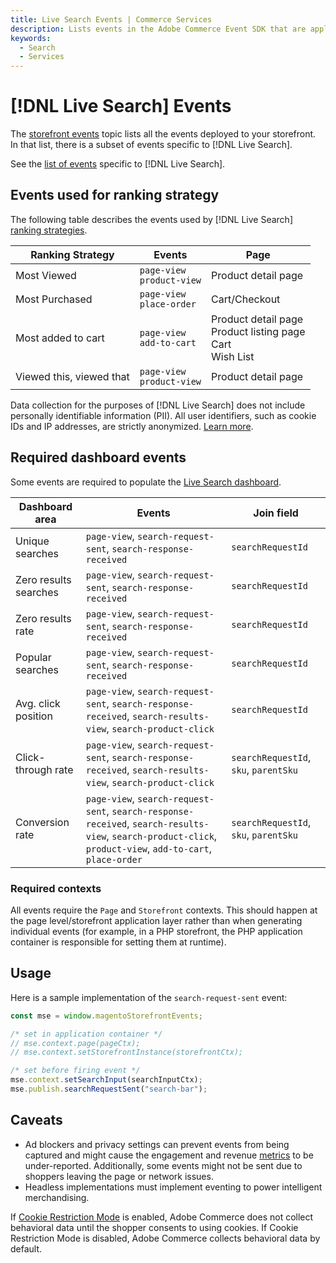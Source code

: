 ```yaml
---
title: Live Search Events | Commerce Services
description: Lists events in the Adobe Commerce Event SDK that are applicable to Live Search. 
keywords:
  - Search
  - Services
---
```


# [!DNL Live Search] Events

The [storefront events](../index.md#supported-events) topic lists all the events deployed to your storefront. In that list, there is a subset of events specific to [!DNL Live Search].

See the [list of events](../index.md#live-search) specific to [!DNL Live Search].

## Events used for ranking strategy

The following table describes the events used by [!DNL Live Search] [ranking strategies](https://experienceleague.adobe.com/en/docs/commerce/live-search/live-search-admin/rules/rules-add#intelligent-ranking).

| Ranking Strategy | Events | Page |
| --- | --- | --- |
| Most Viewed |  `page-view`<br>`product-view` | Product detail page |
| Most Purchased |  `page-view`<br>`place-order` | Cart/Checkout |
| Most added to cart |  `page-view`<br>`add-to-cart` | Product detail page<br>Product listing page<br>Cart<br>Wish List |
| Viewed this, viewed that |  `page-view`<br>`product-view` | Product detail page |

<InlineAlert variant="info" slots="text"/>

Data collection for the purposes of [!DNL Live Search] does not include personally identifiable information (PII). All user identifiers, such as cookie IDs and IP addresses, are strictly anonymized. [Learn more](https://www.adobe.com/privacy/experience-cloud.html).

## Required dashboard events

Some events are required to populate the [Live Search dashboard](https://experienceleague.adobe.com/en/docs/commerce/live-search/live-search-admin/performance).

| Dashboard area        | Events      | Join field |
| ------------------- | ------------- | ---------- |
| Unique searches       |`page-view`, `search-request-sent`, `search-response-received` | `searchRequestId`  |
| Zero results searches |`page-view`, `search-request-sent`,  `search-response-received` | `searchRequestId`  |
| Zero results rate     |`page-view`, `search-request-sent`,  `search-response-received` | `searchRequestId`  |
| Popular searches      |`page-view`, `search-request-sent`,  `search-response-received` | `searchRequestId`  |
| Avg. click position   |`page-view`, `search-request-sent`, `search-response-received`, `search-results-view`, `search-product-click`   | `searchRequestId`      |
| Click-through rate    |`page-view`, `search-request-sent`, `search-response-received`, `search-results-view`, `search-product-click`   | `searchRequestId`, `sku`, `parentSku` |
| Conversion rate       |`page-view`, `search-request-sent`, `search-response-received`, `search-results-view`, `search-product-click`, `product-view`, `add-to-cart`, `place-order`| `searchRequestId`, `sku`, `parentSku` |

### Required contexts

All events require the `Page` and `Storefront` contexts. This should happen at the page level/storefront application layer rather than when generating individual events (for example, in a PHP storefront, the PHP application container is responsible for setting them at runtime).

## Usage

Here is a sample implementation of the `search-request-sent` event:

```javascript
const mse = window.magentoStorefrontEvents;

/* set in application container */
// mse.context.page(pageCtx);
// mse.context.setStorefrontInstance(storefrontCtx);

/* set before firing event */
mse.context.setSearchInput(searchInputCtx);
mse.publish.searchRequestSent("search-bar");
```

## Caveats

- Ad blockers and privacy settings can prevent events from being captured and might cause the engagement and revenue [metrics](https://experienceleague.adobe.com/en/docs/commerce/live-search/live-search-admin/performance) to be under-reported. Additionally, some events might not be sent due to shoppers leaving the page or network issues.
- Headless implementations must implement eventing to power intelligent merchandising.

<InlineAlert variant="info" slots="text"/>

If [Cookie Restriction Mode](https://experienceleague.adobe.com/docs/commerce-admin/start/compliance/privacy/compliance-cookie-law.html) is enabled, Adobe Commerce does not collect behavioral data until the shopper consents to using cookies. If Cookie Restriction Mode is disabled, Adobe Commerce collects behavioral data by default.
